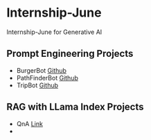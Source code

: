 # Internship-June
Internship-June for Generative AI

## Prompt Engineering Projects
 - BurgerBot [Github](https://github.com/edquestofficial/Burget-Bot)
 - PathFinderBot [Github](https://github.com/edquestofficial/PathFinderBot)
 - TripBot [Github](https://github.com/edquestofficial/TripBot)

## RAG with LLama Index Projects
 - QnA [Link](https://github.com/edquestofficial/RAG-With-LLama-Index)
 - 
